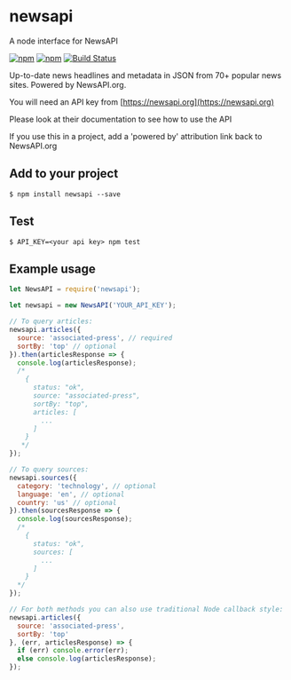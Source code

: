 # newsapi

A node interface for NewsAPI

[![npm](https://img.shields.io/npm/v/newsapi.svg)](https://www.npmjs.com/package/newsapi)
[![npm](https://img.shields.io/npm/dt/newsapi.svg)](https://www.npmjs.com/package/newsapi)
[![Build Status](https://travis-ci.org/bzarras/newsapi.svg?branch=master)](https://travis-ci.org/bzarras/newsapi)

Up-to-date news headlines and metadata in JSON from 70+ popular news sites. Powered by NewsAPI.org.

You will need an API key from [https://newsapi.org](https://newsapi.org)

Please look at their documentation to see how to use the API

If you use this in a project, add a 'powered by' attribution link back to NewsAPI.org

## Add to your project
```shell
$ npm install newsapi --save
```

## Test
```shell
$ API_KEY=<your api key> npm test
```

## Example usage
```js
let NewsAPI = require('newsapi');

let newsapi = new NewsAPI('YOUR_API_KEY');

// To query articles:
newsapi.articles({
  source: 'associated-press', // required
  sortBy: 'top' // optional
}).then(articlesResponse => {
  console.log(articlesResponse);
  /*
    {
      status: "ok",
      source: "associated-press",
      sortBy: "top",
      articles: [
        ...
      ]
    }
   */
});

// To query sources:
newsapi.sources({
  category: 'technology', // optional
  language: 'en', // optional
  country: 'us' // optional
}).then(sourcesResponse => {
  console.log(sourcesResponse);
  /*
    {
      status: "ok",
      sources: [
        ...
      ]
    }
  */
});

// For both methods you can also use traditional Node callback style:
newsapi.articles({
  source: 'associated-press',
  sortBy: 'top'
}, (err, articlesResponse) => {
  if (err) console.error(err);
  else console.log(articlesResponse);
});
```
